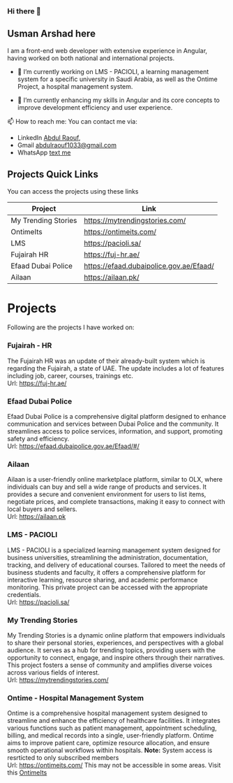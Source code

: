 ### Hi there 👋
## Usman Arshad here
I am a front-end web developer with extensive experience in Angular, having worked on both national and international projects.

- 🔭 I’m currently working on LMS - PACIOLI, a learning management system for a specific university in Saudi Arabia, as well as the Ontime Project, a hospital management system.

- 🌱 I’m currently enhancing my skills in Angular and its core concepts to improve development efficiency and user experience.

📫 How to reach me:
  You can contact me via:  
  - LinkedIn [Abdul Raouf](https://www.linkedin.com/in/abdul-raouf-aa13a21b0/),  
  - Gmail [abdulraouf1033@gmail.com](abdulraouf1033@gmail.com)
  - WhatsApp [text me](https://wa.me/923048760833)

  ## Projects Quick Links

You can access the projects using these links

| Project | Link |
| ------ | ------ |
| My Trending Stories | https://mytrendingstories.com/ |
| OntimeIts | https://ontimeits.com/ |
| LMS | https://pacioli.sa/ |
| Fujairah HR | https://fuj-hr.ae/ |
| Efaad Dubai Police | https://efaad.dubaipolice.gov.ae/Efaad/ |
| Ailaan | https://ailaan.pk/ |


  # Projects
  Following are the projects I have worked on:
  ### Fujairah - HR
  The Fujairah HR was an update of their already-built system which is regarding the Fujairah, a state of UAE. The update includes a lot of features including job, career, courses, trainings etc.  
  Url: https://fuj-hr.ae/
  ### Efaad Dubai Police
  Efaad Dubai Police is a comprehensive digital platform designed to enhance communication and services between Dubai Police and the community. It streamlines access to police services, information, and support, promoting safety and efficiency.  
  Url: https://efaad.dubaipolice.gov.ae/Efaad/#/
  ### Ailaan
  Ailaan is a user-friendly online marketplace platform, similar to OLX, where individuals can buy and sell a wide range of products and services. It provides a secure and convenient environment for users to list items, negotiate prices, and complete transactions, making it easy to connect with local buyers and sellers.  
  Url: https://ailaan.pk
  ### LMS - PACIOLI
LMS - PACIOLI is a specialized learning management system designed for business universities, streamlining the administration, documentation, tracking, and delivery of educational courses. Tailored to meet the needs of business students and faculty, it offers a comprehensive platform for interactive learning, resource sharing, and academic performance monitoring. This private project can be accessed with the appropriate credentials.  
  Url: https://pacioli.sa/
 ### My Trending Stories
  My Trending Stories is a dynamic online platform that empowers individuals to share their personal stories, experiences, and perspectives with a global audience. It serves as a hub for trending topics, providing users with the opportunity to connect, engage, and inspire others through their narratives. This project fosters a sense of community and amplifies diverse voices across various fields of interest.  
  Url: https://mytrendingstories.com/
  ### Ontime - Hospital Management System
  Ontime is a comprehensive hospital management system designed to streamline and enhance the efficiency of healthcare facilities. It integrates various functions such as patient management, appointment scheduling, billing, and medical records into a single, user-friendly platform. Ontime aims to improve patient care, optimize resource allocation, and ensure smooth operational workflows within hospitals.
  **Note:** System access is resrticted to only subscribed members  
  Url: https://ontimeits.com/
  This may not be accessible in some areas. Visit this [OntimeIts](https://www.google.com/search?q=ontimeits&sca_esv=80aba85ca15116c6&rlz=1C1ONGR_enPK1076PK1076&sxsrf=ADLYWIK09T-MV72c-Y9SYwbQDHV06VlGYg%3A1719379024578&ei=UKR7Zuz7IuzAhbIP39O54A8&ved=0ahUKEwjs4_n_wfiGAxVsYEEAHd9pDvwQ4dUDCBA&uact=5&oq=ontimeits&gs_lp=Egxnd3Mtd2l6LXNlcnAiCW9udGltZWl0czIKECMYgAQYJxiKBTIEECMYJzIEECMYJzIKEAAYgAQYQxiKBTIKEAAYgAQYQxiKBTILEC4YgAQYxwEYrwEyBRAAGIAEMgUQABiABDIFEAAYgAQyCxAuGIAEGMcBGK8BSN4aUJAIWPoZcAV4AJABAZgBnQKgAZAOqgEDMi03uAEDyAEA-AEBmAILoAL9DKgCFMICChAAGLADGNYEGEfCAgcQIxgnGOoCwgIWEC4YAxi0AhjlAhjqAhiMAxiPAdgBAcICFhAAGAMYtAIY5QIY6gIYjAMYjwHYAQHCAhEQLhiABBixAxjRAxiDARjHAcICCxAAGIAEGLEDGIMBwgIIEAAYgAQYsQPCAg4QABiABBixAxiDARiKBcICEBAuGIAEGBQYhwIYxwEYrwHCAgsQLhiABBixAxiDAZgDG4gGAZAGCLoGBggBEAEYC5IHBTUuMC42oAfkTw&sclient=gws-wiz-serp)
  
  
<!--
**roficoder/roficoder** is a ✨ _special_ ✨ repository because its `README.md` (this file) appears on your GitHub profile.

- 👯 I’m looking to collaborate on ...
- 🤔 I’m looking for help with ...
- 💬 Ask me about ...
- 
- 😄 Pronouns: ...
- ⚡ Fun fact: ...
-->


